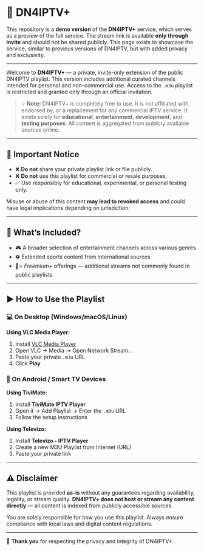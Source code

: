 # 🔐 **DN4IPTV+**

This repository is a **demo version** of the **DN4IPTV+** service, which serves as a preview of the full service. The stream link is available **only through invite** and should not be shared publicly. This page exists to showcase the service, similar to previous versions of DN4IPTV, but with added privacy and exclusivity.

---

Welcome to **DN4IPTV+** — a private, invite-only extension of the public DN4IPTV playlist. This version includes additional curated channels intended for personal and non-commercial use. Access to the `.m3u` playlist is restricted and granted only through an official invitation.

> 💡 **Note:** DN4IPTV+ is completely free to use. It is not affiliated with, endorsed by, or a replacement for any commercial IPTV service. It exists solely for **educational**, **entertainment**, **development**, and **testing purposes**. All content is aggregated from publicly available sources online.

---

## 🚫 Important Notice

- ❌ **Do not** share your private playlist link or file publicly.  
- ❌ **Do not** use this playlist for commercial or resale purposes.  
- ✅ Use responsibly for educational, experimental, or personal testing only.  

Misuse or abuse of this content **may lead to revoked access** and could have legal implications depending on jurisdiction.

---

## 📂 What’s Included?

- 🎮 A broader selection of entertainment channels across various genres  
- ⚽ Extended sports content from international sources  
- 📡⭐ *Freemium+* offerings — additional streams not commonly found in public playlists  

---

## ▶️ How to Use the Playlist

### 💻 On Desktop (Windows/macOS/Linux)

**Using VLC Media Player:**

1. Install [VLC Media Player](https://www.videolan.org/vlc/)  
2. Open VLC → Media → Open Network Stream...  
3. Paste your private `.m3u` URL  
4. Click **Play**

### 📱 On Android / Smart TV Devices

**Using TiviMate:**

1. Install **TiviMate IPTV Player**  
2. Open it → Add Playlist → Enter the `.m3u` URL  
3. Follow the setup instructions

**Using Televizo:**

1. Install **Televizo - IPTV Player**  
2. Create a new M3U Playlist from Internet (URL)  
3. Paste your private link

---

## ⚠️ Disclaimer

This playlist is provided **as-is** without any guarantees regarding availability, legality, or stream quality. **DN4IPTV+ does not host or stream any content directly** — all content is indexed from publicly accessible sources.

You are solely responsible for how you use this playlist. Always ensure compliance with local laws and digital content regulations.

---

🙏 **Thank you** for respecting the privacy and integrity of DN4IPTV+.

